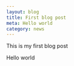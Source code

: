 ```yaml
---
layout: blog
title: First blog post 
meta: Hello world 
category: news
---
```


This is my first blog post 

Hello world 